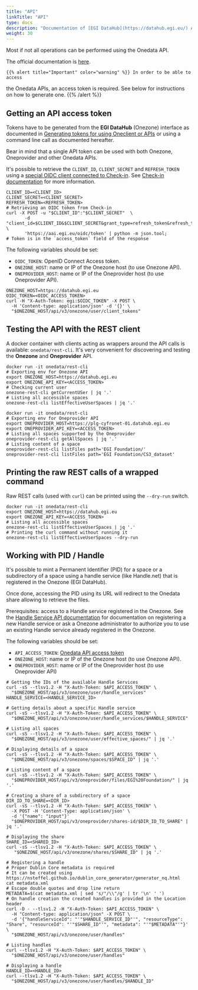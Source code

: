 ```yaml
---
title: "API"
linkTitle: "API"
type: docs
description: "Documentation of [EGI DataHub](https://datahub.egi.eu/) APIs"
weight: 30
---
```


Most if not all operations can be performed using the Onedata API.

The official documentation is [here](https://onedata.org/#/home/api).

	{{% alert title="Important" color="warning" %}} In order to be able to access
the Onedata APIs, an access token is required. See below for instructions on how
to generate one. {{% /alert %}}

## Getting an API access token

Tokens have to be generated from the **EGI DataHub** (Onezone) interface as
documented in
[Generating tokens for using Oneclient or APIs](../clients/#generating-tokens-for-using-oneclient-or-apis)
or using a command line call as documented hereafter.

Bear in mind that a single API token can be used with both Onezone, Oneprovider
and other Onedata APIs.

It's possible to retrieve the `CLIENT_ID`, `CLIENT_SECRET` and `REFRESH_TOKEN`
using a
[special OIDC client connected to Check-in](https://aai.egi.eu/fedcloud/). See
[Check-in documentation](../../check-in/) for more information.

```shell
CLIENT_ID=<CLIENT_ID>
CLIENT_SECRET=<CLIENT_SECRET>
REFRESH_TOKEN=<REFRESH_TOKEN>
# Retrieving an OIDC token from Check-in
curl -X POST -u "$CLIENT_ID":"$CLIENT_SECRET"  \
       -d "client_id=$CLIENT_ID&$CLIENT_SECRET&grant_type=refresh_token&refresh_token=$REDRESH_TOKEN&scope=openid%20email%20profile" \
       'https://aai.egi.eu/oidc/token' | python -m json.tool;
# Token is in the `access_token` field of the response
```

The following variables should be set:

- `OIDC_TOKEN`: OpenID Connect Access token.
- `ONEZONE_HOST`: name or IP of the Onezone host (to use Onezone API).
- `ONEPROVIDER_HOST`: name or IP of the Oneprovider host (to use Oneprovider
  API).

```shell
ONEZONE_HOST=https://datahub.egi.eu
OIDC_TOKEN=<OIDC_ACCESS_TOKEN>
curl -H "X-Auth-Token: egi:$OIDC_TOKEN" -X POST \
  -H 'Content-type: application/json' -d '{}' \
  "$ONEZONE_HOST/api/v3/onezone/user/client_tokens"
```

## Testing the API with the REST client

A docker container with clients acting as wrappers around the API calls is
available: `onedata/rest-cli`. It\'s very convenient for discovering and testing
the **Onezone** and **Oneprovider** API.

```shell
docker run -it onedata/rest-cli
# Exporting env for Onezone API
export ONEZONE_HOST=https://datahub.egi.eu
export ONEZONE_API_KEY=<ACCESS_TOKEN>
# Checking current user
onezone-rest-cli getCurrentUSer | jq '.'
# Listing all accessible spaces
onezone-rest-cli listEffectiveUserSpaces | jq '.'
```

```shell
docker run -it onedata/rest-cli
# Exporting env for Oneprovider API
export ONEPROVIDER_HOST=https://plg-cyfronet-01.datahub.egi.eu
export ONEPROVIDER_API_KEY=<ACCESS_TOKEN>
# Listing all spaces supported by the Oneprovider
oneprovider-rest-cli getAllSpaces | jq '.'
# Listing content of a space
oneprovider-rest-cli listFiles path='EGI Foundation/'
oneprovider-rest-cli listFiles path='EGI Foundation/CS3_dataset'
```

## Printing the raw REST calls of a wrapped command

Raw REST calls (used with `curl`) can be printed using the `--dry-run` switch.

```shell
docker run -it onedata/rest-cli
export ONEZONE_HOST=https://datahub.egi.eu
export ONEZONE_API_KEY=<ACCESS_TOKEN>
# Listing all accessible spaces
onezone-rest-cli listEffectiveUserSpaces | jq '.'
# Printing the curl command without running it
onezone-rest-cli listEffectiveUserSpaces --dry-run
```

## Working with PID / Handle

It's possible to mint a Permanent Identifier (PID) for a space or a subdirectory
of a space using a handle service (like Handle.net) that is registered in the
Onezone (EGI DataHub).

Once done, accessing the PID using its URL will redirect to the Onedata share
allowing to retrieve the files.

Prerequisites: access to a Handle service registered in the Onezone. See the
[Handle Service API documentation](https://onedata.org/#/home/documentation/doc/using_onedata/handle_services.html)
for documentation on registering a new Handle service or ask a Onezone
administrator to authorize you to use an existing Handle service already
registered in the Onezone.

The following variables should be set:

- `API_ACCESS_TOKEN`:
  [Onedata API access token](https://onedata.org/docs/doc/using_onedata/using_onedata_from_cli.html#authentication)
- `ONEZONE_HOST`: name or IP of the Onezone host (to use Onezone API).
- `ONEPROVIDER_HOST`: name or IP of the Oneprovider host (to use Oneprovider
  API)

```shell
# Getting the IDs of the available Handle Services
curl -sS --tlsv1.2 -H "X-Auth-Token: $API_ACCESS_TOKEN" \
  "$ONEZONE_HOST/api/v3/onezone/user/handle_services"
HANDLE_SERVICE=<HANDLE_SERVICE_ID>

# Getting details about a specific Handle service
curl -sS --tlsv1.2 -H "X-Auth-Token: $API_ACCESS_TOKEN" \
  "$ONEZONE_HOST/api/v3/onezone/user/handle_services/$HANDLE_SERVICE"

# Listing all spaces
curl -sS --tlsv1.2 -H "X-Auth-Token: $API_ACCESS_TOKEN" \
  "$ONEZONE_HOST/api/v3/onezone/user/effective_spaces/" | jq '.'

# Displaying details of a space
curl -sS --tlsv1.2 -H "X-Auth-Token: $API_ACCESS_TOKEN" \
  "$ONEZONE_HOST/api/v3/onezone/spaces/$SPACE_ID" | jq '.'

# Listing content of a space
curl -sS --tlsv1.2 -H "X-Auth-Token: $API_ACCESS_TOKEN" \
  "$ONEPROVIDER_HOST/api/v3/oneprovider/files/EGI%20Foundation/" | jq '.'

# Creating a share of a subdirectory of a space
DIR_ID_TO_SHARE=<DIR_ID>
curl -sS --tlsv1.2 -H "X-Auth-Token: $API_ACCESS_TOKEN" \
  -X POST -H 'Content-Type: application/json' \
  -d '{"name": "input"}'
  "$ONEPROVIDER_HOST/api/v3/oneprovider/shares-id/$DIR_ID_TO_SHARE" | jq '.'

# Displaying the share
SHARE_ID=<SHARED_ID>
curl -sS --tlsv1.2 -H "X-Auth-Token: $API_ACCESS_TOKEN" \
   "$ONEZONE_HOST/api/v3/onezone/shares/$SHARE_ID" | jq '.'

# Registering a handle
# Proper Dublin Core metadata is required
# It can be created using https://nsteffel.github.io/dublin_core_generator/generator_nq.html
cat metadata.xml
# Escape double quotes and drop line return
METADATA=$(cat metadata.xml | sed 's/"/\\"/g' | tr '\n' ' ')
# On handle creation the created handles is provided in the Location header
curl -D - --tlsv1.2 -H "X-Auth-Token: $API_ACCESS_TOKEN" \
  -H "Content-type: application/json" -X POST \
  -d '{"handleServiceId": "'"$HANDLE_SERVICE_ID"'", "resourceType": "Share", "resourceId": "'"$SHARE_ID"'", "metadata": "'"$METADATA"'"}' \
  "$ONEZONE_HOST/api/v3/onezone/user/handles"

# Listing handles
curl --tlsv1.2 -H "X-Auth-Token: $API_ACCESS_TOKEN" \
  "$ONEZONE_HOST/api/v3/onezone/user/handles"

# Displaying a handle
HANDLE_ID=<HANDLE_ID>
curl --tlsv1.2 -H "X-Auth-Token: $API_ACCESS_TOKEN" \
  "$ONEZONE_HOST/api/v3/onezone/user/handles/$HANDLE_ID"
```

